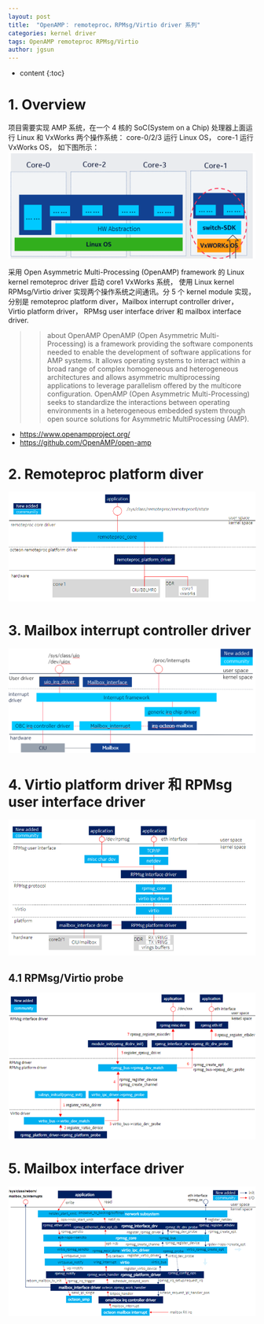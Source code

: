```yaml
---
layout: post
title:  "OpenAMP： remoteproc，RPMsg/Virtio driver 系列"
categories: kernel driver
tags: OpenAMP remoteproc RPMsg/Virtio
author: jgsun
---
```



* content
{:toc}

# 1. Overview
项目需要实现 AMP 系统，在一个 4 核的 SoC(System on a Chip) 处理器上面运行 Linux 和 VxWorks 两个操作系统： core-0/2/3 运行 Linux OS， core-1 运行 VxWorks OS， 如下图所示：
![image](/images/posts/amp/core-deployment.png)













采用 Open Asymmetric Multi-Processing (OpenAMP) framework 的 Linux kernel remoteproc driver 启动 core1 VxWorks 系统， 使用 Linux kernel RPMsg/Virtio driver 实现两个操作系统之间通讯。分 5 个 kernel module 实现，分别是 remoteproc platform diver，Mailbox interrupt controller driver， Virtio platform driver， RPMsg user interface driver 和 mailbox interface driver.

>> about OpenAMP
OpenAMP (Open Asymmetric Multi-Processing) is a framework providing the software components needed to enable the development of software applications for AMP systems. It allows operating systems to interact within a broad range of complex homogeneous and heterogeneous architectures and allows asymmetric multiprocessing applications to leverage parallelism offered by the multicore configuration.
OpenAMP (Open Asymmetric Multi-Processing) seeks to standardize the interactions between operating environments in a heterogeneous embedded system through open source solutions for Asymmetric MultiProcessing (AMP).

* <https://www.openampproject.org/>
* <https://github.com/OpenAMP/open-amp>

# 2. Remoteproc platform diver
![image](/images/posts/amp/rproc-platform.png)

# 3. Mailbox interrupt controller driver
![image](/images/posts/amp/mailbox-irq-controller.png)

# 4. Virtio platform driver 和 RPMsg user interface driver
![image](/images/posts/amp/rpmsg-platform-interface.png)

## 4.1 RPMsg/Virtio probe
![image](/images/posts/amp/rpmsg-probe.png)

# 5. Mailbox interface driver
![image](/images/posts/amp/maibox-interface.png)







